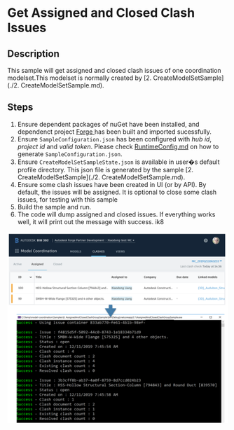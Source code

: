 # Get Assigned and Closed Clash Issues

## Description
This sample will get assigned and closed clash issues of one coordination modelset.This modelset is normally created by [2. CreateModelSetSample](./2. CreateModelSetSample.md).

## Steps
1. Ensure dependent packages of nuGet have been installed, and dependenct project [Forge ](../samples/auxiliary/Forge) has been built and imported sucessfully. 
2. Ensure ` SampleConfiguration.json ` has been configured with _hub id_, _project id_ and _valid token_. Please check [RuntimeConfig.md](../RuntimeConfig.md) on how to generate ` SampleConfiguration.json `.
3. Ensure ` CreateModelSetSampleState.json ` is available in user�s default profile directory. This json file is generated by the sample [2. CreateModelSetSample](./2. CreateModelSetSample.md).
4. Ensure some clash issues have been created in UI (or by API). By default, the issues will be assigned. It is optional to close some clash issues, for testing with this sample
4. Build the sample and run.
5. The code will dump assigned and closed issues. If everything works well, it will print out the message with success.
ik8
  <p align="center"><img src="./images/clashissue.png" width="600"></p>   

